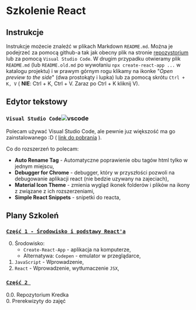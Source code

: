# Szkolenie React

## Instrukcje

Instrukcje możecie znaleźć w plikach Markdown `README.md`. Można je podejrzeć za pomocą github-a tak jak obecny plik na stronie [repozystorium](https://github.com/dkrzysztof/kredek-react) lub za pomocą `Visual Studio Code`.
W drugim przypadku otwieramy plik `README.md` (lub `README.old.md` po wywołaniu `npx create-react-app ...` w katalogu projektu) i w prawym górnym rogu klikamy na ikonke "_Open preview to the side_" (dwa prostokąty i lupka) lub za pomocą skrótu `Ctrl + K, V` ( **NIE**: Ctrl + K, Ctrl + V. Zaraz po Ctrl + K kliknij V).

## Edytor tekstowy

### `Visual Studio Code`<span style="height:1em">![vscode](https://upload.wikimedia.org/wikipedia/commons/thumb/9/9a/Visual_Studio_Code_1.35_icon.svg/256px-Visual_Studio_Code_1.35_icon.svg.png)</span>

Polecam używać Visual Studio Code, ale pewnie juz większość ma go zainstalowanego :D ( [link do pobrania](https://code.visualstudio.com/) ).

Co do rozszerzeń to polecam:

-   **Auto Rename Tag** - Automatyczne poprawienie obu tagów html tylko w jednym miejscu,
-   **Debugger for Chrome** - debugger, który w przyszłości pozwoli na debugowanie aplikacji react (nie bedzie uzywany na zajeciach),
-   **Material Icon Theme** - zmienia wygląd ikonek folderów i plików na ikony z związane z ich rozszerzeniami,
-   **Simple React Snippets** - snipetki do reacta,

## Plany Szkoleń

### [`Część 1 - Środowisko i podstawy React'a`](https://github.com/dkrzysztof/kredek-react/tree/master/part-1)

0. Środowisko:
    - `Create-React-App` - aplikacja na komputerze,
    - Alternatywa: `Codepen` - emulator w przeglądarce,
1. `JavaScript` - Wprowadzenie,
2. `React` - Wprowadzenie, wytłumaczenie `JSX`,

### [`Część 2 `](https://github.com/dkrzysztof/kredek-react/tree/master/part-2)

0.0. Repozytorium Kredka <br/> 0. Prerekwizyty do zajęć
